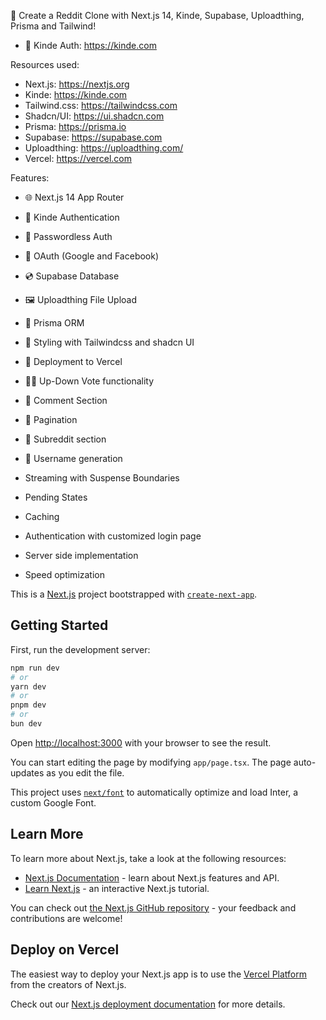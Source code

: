 🚀 Create a Reddit Clone with Next.js 14, Kinde, Supabase, Uploadthing, Prisma and Tailwind!

- 🚀 Kinde Auth: https://kinde.com

Resources used:
- Next.js: https://nextjs.org
- Kinde: https://kinde.com
- Tailwind.css: https://tailwindcss.com
- Shadcn/UI: https://ui.shadcn.com
- Prisma: https://prisma.io
- Supabase: https://supabase.com
- Uploadthing: https://uploadthing.com/
- Vercel: https://vercel.com

Features: 
- 🌐 Next.js 14 App Router
- 🔐 Kinde Authentication
- 📧 Passwordless Auth
- 🔑 OAuth (Google and Facebook)
- 💿 Supabase Database
- 🖼️ Uploadthing File Upload
- 💨 Prisma ORM
- 🎨 Styling with Tailwindcss and shadcn UI
- 🐐 Deployment to Vercel
- 👍🏻 Up-Down Vote functionality
- 📝 Comment Section
- 💯 Pagination
- 👥 Subreddit section
- 🙋 Username generation 

- Streaming with Suspense Boundaries
- Pending States
- Caching
- Authentication with customized login page
- Server side implementation
- Speed optimization




This is a [Next.js](https://nextjs.org/) project bootstrapped with [`create-next-app`](https://github.com/vercel/next.js/tree/canary/packages/create-next-app).

## Getting Started

First, run the development server:

```bash
npm run dev
# or
yarn dev
# or
pnpm dev
# or
bun dev
```

Open [http://localhost:3000](http://localhost:3000) with your browser to see the result.

You can start editing the page by modifying `app/page.tsx`. The page auto-updates as you edit the file.

This project uses [`next/font`](https://nextjs.org/docs/basic-features/font-optimization) to automatically optimize and load Inter, a custom Google Font.

## Learn More

To learn more about Next.js, take a look at the following resources:

- [Next.js Documentation](https://nextjs.org/docs) - learn about Next.js features and API.
- [Learn Next.js](https://nextjs.org/learn) - an interactive Next.js tutorial.

You can check out [the Next.js GitHub repository](https://github.com/vercel/next.js/) - your feedback and contributions are welcome!

## Deploy on Vercel

The easiest way to deploy your Next.js app is to use the [Vercel Platform](https://vercel.com/new?utm_medium=default-template&filter=next.js&utm_source=create-next-app&utm_campaign=create-next-app-readme) from the creators of Next.js.

Check out our [Next.js deployment documentation](https://nextjs.org/docs/deployment) for more details.
